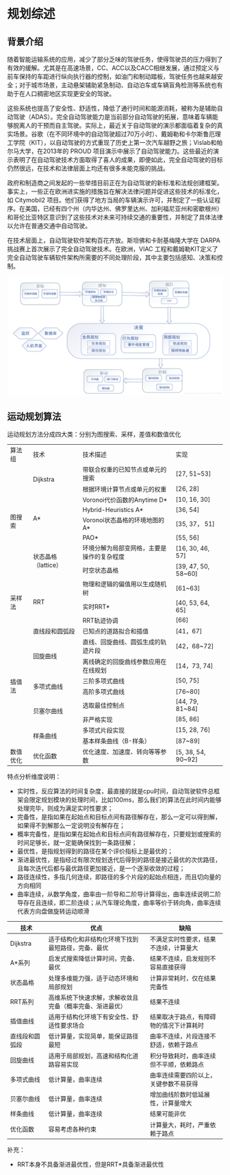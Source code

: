 # 规划综述

## 背景介绍

随着智能运输系统的应用，减少了部分乏味的驾驶任务，使得驾驶员的压力得到了有效的缓解。尤其是在高速场景，CC、ACC以及CACC相继发展，通过预定义与前车保持的车距进行纵向执行器的控制，如油门和制动踏板，驾驶任务也越来越安全；对于城市场景，主动悬架辅助紧急制动、自动泊车或车辆盲角检测等系统也有助于在人口稠密地区实现更安全的驾驶。

这些系统也提高了安全性、舒适性，降低了通行时间和能源消耗，被称为是辅助自动驾驶（ADAS）。完全自动驾驶能力是当前部分自动驾驶的拓展，意味着车辆能够脱离人的干预而自主驾驶。实际上，最近关于自动驾驶的演示都面临着复杂的真实场景。谷歌（在不同环境中的自动驾驶超过70万小时）、戴姆勒和卡尔斯鲁厄理工学院（KIT），以自动驾驶的方式重现了历史上第一次汽车越野之旅；Vislab和帕尔马大学，在2013年的 PROUD 项目演示中展示了自动驾驶能力。这些最近的演示表明了在自动驾驶技术方面取得了喜人的成果，即便如此，完全自动驾驶的目标仍然很远，在技术和法律层面上均还有很多未能克服的挑战。

政府和制造商之间发起的一些举措目前正在为自动驾驶的新标准和法规创建框架。事实上，一些正在欧洲进实施的措施旨在解决法律问题并促进这些技术的标准化，如 Citymobil2 项目。他们获得了地方当局的车辆演示许可，并制定了一些认证程序。在美国，已经有四个州（内华达州、佛罗里达州、加利福尼亚州和密歇根州）和哥伦比亚特区意识到了这些技术对未来可持续交通的重要性，并制定了具体法律以允许在普通交通中自动驾驶。

在技术层面上，自动驾驶软件架构百花齐放。斯坦佛和卡耐基梅隆大学在 DARPA 挑战赛上首次展示了完全自动驾驶技术。在欧洲，VIAC 工程和戴姆勒KIT定义了完全自动驾驶车辆软件架构所需要的不同处理阶段，其中主要包括感知、决策和控制。

<img src="picture/control architecture for automated vehicle.png" style="zoom:80%;" />

## 运动规划算法

运动规划方法分成四大类：分别为图搜索、采样，差值和数值优化

<table>
  	<tr>
		<td>算法组</td>
		<td>技术</td>
        <td>技术描述</td>
        <td>实现</td>
	<tr>
	<tr>
		<td rowspan="8">图搜索</td>
        <td rowspan="2">Dijkstra</td>
        <td>带联合权重的已知节点或单元的搜索</td>
        <td>[27, 51~53]</td>
    </tr>
	<tr>
		<td>根据环境计算节点或单元的权重</td>
        <td>[26, 28]</td>
	</tr>
	<tr>
		<td rowspan="4">A*</td>
		<td>Voronoi代价函数的Anytime D*</td>
        <td>[10, 16, 30]</td>
	</tr>
	<tr>
		<td>Hybrid-Heuristics A*</td>
        <td>[36, 54]</td>
	</tr>
    <tr>
        <td>Voronoi状态晶格的环境地图的A*</td>
        <td>[35, 37， 51]</td>
    </tr>
    <tr>
        <td>PAO*</td>
        <td>[55, 56]</td>
    </tr>
    <tr>
        <td rowspan="2">状态晶格（lattice）</td>
        <td>环境分解为局部变网格，主要是操作的复杂程度</td>
        <td>[16, 30, 46, 57]</td>
    </tr>
    <tr>
        <td>时空状态晶格</td>
        <td>[39, 47, 50, 58~60]</td>
    </tr>
    <tr>
		<td rowspan="3">采样法</td>
        <td rowspan="3">RRT</td>
        <td>物理和逻辑的偏值用以生成随机树</td>
        <td>[61~63]</td>
    </tr>
    <tr>
        <td>实时RRT*</td>
        <td>[40, 53, 64, 65]</td>
    </tr>
    <tr>
        <td>RRT轨迹协调</td>
        <td>[66]</td>
    </tr>
    <tr>
		<td rowspan="9">插值法</td>
        <td>直线段和圆弧段</td>
        <td>已知点的道路拟合和插值</td>
        <td>[41，67]</td>
    </tr>
    <tr>
		<td rowspan="2">回旋曲线</td>
        <td>直线、回旋曲线、圆弧生成的轨迹片段</td>
        <td>[42，68~72]</td>
    </tr>
    <tr>
        <td>离线确定的回旋曲线参数应用在在线规划</td>
        <td>[14，73, 74]</td>
    </tr>
    <tr>
		<td rowspan="2">多项式曲线</td>
        <td>三阶多项式曲线</td>
        <td>[50, 75]</td>
    </tr>
    <tr>
        <td>高阶多项式曲线</td>
        <td>[76~80]</td>
    </tr>
    <tr>
		<td rowspan="2">贝塞尔曲线</td>
        <td>选取最佳控制点</td>
        <td>[44, 79, 81~84]</td>
    </tr>
    <tr>
        <td>非严格实现</td>
        <td>[85, 86]</td>
    </tr>
    <tr>
		<td rowspan="2">样条曲线</td>
        <td>多项式片段实现</td>
        <td>[15, 28, 76]</td>
    </tr>
    <tr>
        <td>基本样条曲线（B-样条）</td>
        <td>[87~89]</td>
    </tr>
    <tr>
		<td>数值优化</td>
		<td>优化函数</td>
        <td>优化速度、加速度、转向等等参数</td>
        <td>[5, 38, 54, 90~92]</td>
	<tr>
</table>



特点分析维度说明：

- 实时性，反应算法的时间复杂度，最直接的就是cpu时间，自动驾驶软件总框架会限定规划模块的处理时间，比如100ms，那么我们的算法在此时间内能够处理完毕，则成为满足实时性要求；
- 完备性，是指如果在起始点和目标点间有路径解存在，那么一定可以得到解，如果得不到解那么一定说明没有解存在；
- 概率完备性，是指如果在起始点和目标点间有路径解存在，只要规划或搜索的时间足够长，就一定能确保找到一条路径解；
- 最优性，是指规划得到的路径在某个评价指标上是最优的；
- 渐进最优性，是指经过有限次规划迭代后得到的路径是接近最优的次优路径，且每次迭代后都与最优路径更加接近，是一个逐渐收敛的过程；
- 路径连续性，多指几何连续，即路径的多个片段的起始点相连，而且切向量的方向相同
- 曲率连续，从数学角度，曲率由一阶导和二阶导计算得出，曲率连续说明二阶导存在且连续，即二阶连续；从汽车理论角度，曲率等价于转向角，曲率连续代表方向盘做旋转运动顺滑

| 技术           | 优点                                                     | 缺陷                                     |
| -------------- | -------------------------------------------------------- | ---------------------------------------- |
| Dijkstra       | 适于结构化和非结构化环境下找到最短路径，完备、最优       | 不满足实时性要求，结果不连续，计算量大   |
| A*系列         | 启发式搜索降低计算时间，完备、最优                       | 结果不连续，启发规则不容易直接获得       |
| 状态晶格       | 处理多维能力强，适于动态环境和局部规划                   | 计算非常耗时，仅在结果完备性             |
| RRT系列        | 高维系统下快速求解，求解收敛且完备（概率完备、渐进最优） | 结果不连续                               |
| 插值曲线       | 适用于结构化环境下有安全性、舒适性要求场合               | 结果取决于路点，有障碍物的情况下计算耗时 |
| 直线段和圆弧段 | 低计算量，实现简单，能保证路径最短                       | 曲率不连续，片段连接不舒适，依赖于路点   |
| 回旋曲线       | 适用于局部规划，高速和结构化道路容易实现                 | 积分导致耗时，曲率连续但不平顺，依赖路点 |
| 多项式曲线     | 低计算量，曲率连续                                       | 曲率连续需要四阶以上，关键参数不易获得   |
| 贝塞尔曲线     | 低计算量，曲率连续                                       | 增加曲线阶数时低延展性，计算量增大       |
| 样条曲线       | 低计算量，曲率连续                                       | 结果可能非优                             |
| 优化函数       | 容易考虑各种约束                                         | 计算量大，耗时，严重依赖于路点           |

补充：

- RRT本身不具备渐进最优性，但是RRT*具备渐进最优性
